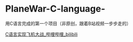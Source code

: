 # PlaneWar-C-language-
用C语言完成的第一个项目（非原创，跟着B站视频一步步走的）


 [C语言实现飞机大战_哔哩哔哩_bilibili](https://www.bilibili.com/video/BV1bG4y137Dx/?spm_id_from=333.1007.top_right_bar_window_history.content.click&vd_source=032ab12baf80cdd888d97e9124d6905b)
